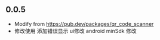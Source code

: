 ## 0.0.5

* Modify from https://pub.dev/packages/qr_code_scanner  
* 修改使用 添加错误显示 ui修改 android minSdk 修改
